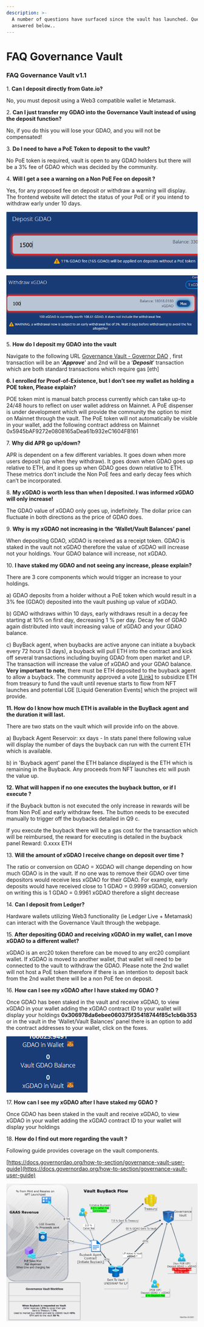 ```yaml
---
description: >-
  A number of questions have surfaced since the vault has launched. Questions
  answered below..
---
```


# FAQ Governance Vault

### FAQ Governance Vault v1.1

1\. **Can I deposit directly from Gate.io?**

No, you must deposit using a Web3 compatible wallet ie Metamask.

2\. **Can I just transfer my GDAO into the Governance Vault instead of using the deposit function?**

No, if you do this you will lose your GDAO, and you will not be compensated!

3\. **Do I need to have a PoE Token to deposit to the vault?**

No PoE token is required, vault is open to any GDAO holders but there will be a 3% fee of GDAO which was decided by the community.

4\. **Will I get a see a warning on a Non PoE Fee on deposit ?**

Yes, for any proposed fee on deposit or withdraw a warning will display. The frontend website will detect the status of your PoE or if you intend to withdraw early under 10 days.

![](<../.gitbook/assets/image (6).png>)

![](<../.gitbook/assets/image (5).png>)

5\. **How do I deposit my GDAO into the vault**

Navigate to the following URL [Governance Vault - Governor DAO](https://vault.governordao.org) , first transaction will be an ‘_**Approve**_’ and 2nd will be a ‘_**Deposit**_’ transaction which are both standard transactions which require gas \[eth]

**6. I enrolled for Proof-of-Existence, but I don’t see my wallet as holding a POE token, Please explain?**

POE token mint is manual batch process currently which can take up-to 24/48 hours to reflect on user wallet address on Mainnet. A PoE dispenser is under development which will provide the community the option to mint on Mainnet through the vault. The PoE token will not automatically be visible in your wallet, add the following contract address on Mainnet 0x5945bAF9272e0808165aDea61b932eC1604FB161

7\. **Why did APR go up/down?**

APR is dependent on a few different variables. It goes down when more users deposit (up when they withdraw). It goes down when GDAO goes up relative to ETH, and it goes up when GDAO goes down relative to ETH. These metrics don’t include the Non PoE fees and early decay fees which can’t be incorporated.

8\. **My xGDAO is worth less than when I deposited. I was informed xGDAO will only increase!**

The GDAO value of xGDAO only goes up, indefinitely. The dollar price can fluctuate in both directions as the price of GDAO does.

9\. **Why is my xGDAO not increasing in the ‘Wallet/Vault Balances’ panel**

When depositing GDAO, xGDAO is received as a receipt token. GDAO is staked in the vault not xGDAO therefore the value of xGDAO will increase not your holdings. Your GDAO balance will increase, not xGDAO.

10\. **I have staked my GDAO and not seeing any increase, please explain?**

There are 3 core components which would trigger an increase to your holdings.

&#x20;  a) GDAO deposits from a holder without a PoE token which would result in a 3% fee (GDAO) deposited into the vault pushing up value of xGDAO.

&#x20;  b) GDAO withdraws within 10 days, early withdraws result in a decay fee starting at 10% on first day, decreasing 1 % per day. Decay fee of GDAO again distributed into vault increasing value of xGDAO and your GDAO balance.

&#x20;  c) BuyBack agent, when buybacks are active anyone can initiate a buyback every 72 hours (3 days), a buyback will pull ETH into the contract and kick off several transactions including buying GDAO from open market and LP. The transaction will increase the value of xGDAO and your GDAO balance. **Very important to note**, there must be ETH deposited to the buyback agent to allow a buyback. The community approved a vote [\[Link\]](https://forum.gdao.info/t/governance-vault-subsidization-strategy/2819) to subsidize ETH from treasury to fund the vault until revenue starts to flow from NFT launches and potential LGE \[Liquid Generation Events] which the project will provide.

**11. How do I know how much ETH is available in the BuyBack agent and the duration it will last.**

There are two stats on the vault which will provide info on the above.

a) Buyback Agent Reservoir: xx days - In stats panel there following value will display the number of days the buyback can run with the current ETH which is available.

b) in 'Buyback agent' panel the ETH balance displayed is the ETH which is remaining in the Buyback. Any proceeds from NFT launches etc will push the value up.

**12. What will happen if no one executes the buyback button, or if I execute ?**

if the Buyback button is not executed the only increase in rewards will be from Non PoE and early withdraw fees. The button needs to be executed manually to trigger off the buybacks detailed in Q9 c.&#x20;

If you execute the buyback there will be a gas cost for the transaction which will be reimbursed, the reward for executing is detailed in the buyback panel Reward: 0.xxxx ETH

13\. **Will the amount of xGDAO I receive change on deposit over time ?**

The ratio or conversion on GDAO = XGDAO will change depending on how much GDAO is in the vault. If no one was to remove their GDAO over time depositors would receive less xGDAO for their GDAO. For example, early deposits would have received close to 1 GDAO = 0.9999 xGDAO, conversion on writing this is 1 GDAO = 0.9961 xGDAO therefore a slight decrease

14\. **Can I deposit from Ledger?**

Hardware wallets utilizing Web3 functionality (ie Ledger Live + Metamask) can interact with the Governance Vault through the webpage.

15\. **After depositing GDAO and receiving xGDAO in my wallet, can I move xGDAO to a different wallet?**

xGDAO is an erc20 token therefore can be moved to any erc20 compliant wallet. If xGDAO is moved to another wallet, that wallet will need to be connected to the vault to withdraw the GDAO. Please note the 2nd wallet will not host a PoE token therefore if there is an intention to deposit back from the 2nd wallet there will be a non PoE fee on deposit.

16\. **How can I see my xGDAO after I have staked my GDAO ?**

Once GDAO has been staked in the vault and receive xGDAO, to view xGDAO in your wallet adding the xGDAO contract ID to your wallet will display your holdings **0x306978da6ebee060375f35418744f85c1cb6b353** or in the vault in the ‘Wallet/Vault Balances’ panel there is an option to add the contract addresses to your wallet, click on the foxes.

![Click fox to add GDAO / xGDAO](<../.gitbook/assets/image (3).png>)

17\. **How can I see my xGDAO after I have staked my GDAO ?**

Once GDAO has been staked in the vault and receive xGDAO, to view xGDAO in your wallet adding the xGDAO contract ID to your wallet will display your holdings

18\. **How do I find out more regarding the vault ?**

Following guide provides coverage on the vault components.

[https://docs.governordao.org/how-to-section/governance-vault-user-guide](https://docs.governordao.org/how-to-section/governance-vault-user-guide)

![Vault Buyback Overview](<../.gitbook/assets/Vault-Only-Diagram-V1-Large (1) (1).jpg>)
